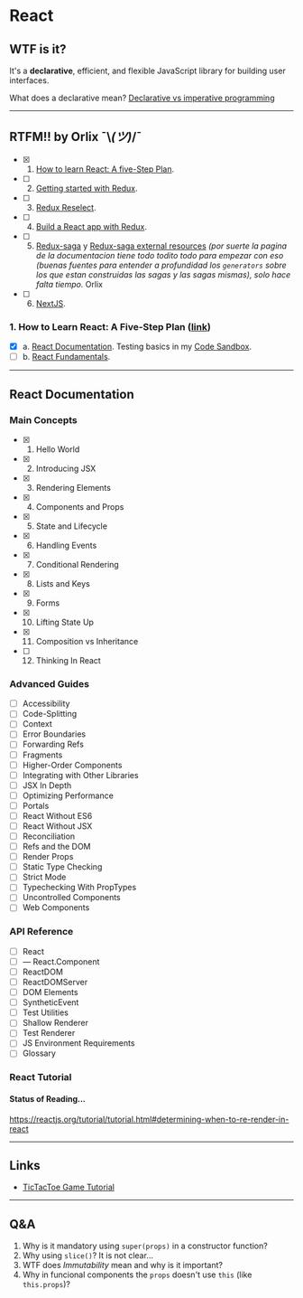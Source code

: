 # React

## WTF is it?

It's a **declarative**, efficient, and flexible JavaScript library for building user interfaces.

What does a declarative mean? [Declarative vs imperative programming](https://codeburst.io/declarative-vs-imperative-programming-a8a7c93d9ad2)

---

## RTFM!! by Orlix ¯\\_(ツ)_/¯

- [x] 1. [How to learn React: A five-Step Plan](https://www.lullabot.com/articles/how-to-learn-react).
- [ ] 2. [Getting started with Redux](https://egghead.io/courses/getting-started-with-redux).
- [ ] 3. [Redux Reselect](https://github.com/reduxjs/reselect).
- [ ] 4. [Build a React app with Redux](https://egghead.io/courses/build-a-react-app-with-redux).
- [ ] 5. [Redux-saga](https://redux-saga.js.org) y [Redux-saga external resources](https://redux-saga.js.org/docs/ExternalResources.html) _(por suerte la pagina de la documentacion tiene todo todito todo para empezar con eso (buenas fuentes para entender a profundidad los `generators` sobre los que estan construidas las sagas y las sagas mismas), solo hace falta tiempo._ Orlix
- [ ] 6. [NextJS](https://nextjs.org/learn).

### 1. How to Learn React: A Five-Step Plan ([link](https://www.lullabot.com/articles/how-to-learn-react))

- [x] a. [React Documentation](https://facebook.github.io/react/docs/installation.html). Testing basics in my [Code Sandbox](https://codesandbox.io/s/z6mm45q8nx).
- [ ] b. [React Fundamentals](https://reacttraining.com/online/react-fundamentals).

---

## React Documentation

### Main Concepts

- [x] 1. Hello World
- [x] 2. Introducing JSX
- [x] 3. Rendering Elements
- [x] 4. Components and Props
- [x] 5. State and Lifecycle
- [x] 6. Handling Events
- [x] 7. Conditional Rendering
- [x] 8. Lists and Keys
- [x] 9. Forms
- [x] 10. Lifting State Up
- [x] 11. Composition vs Inheritance
- [ ] 12. Thinking In React

### Advanced Guides

- [ ] Accessibility
- [ ] Code-Splitting
- [ ] Context
- [ ] Error Boundaries
- [ ] Forwarding Refs
- [ ] Fragments
- [ ] Higher-Order Components
- [ ] Integrating with Other Libraries
- [ ] JSX In Depth
- [ ] Optimizing Performance
- [ ] Portals
- [ ] React Without ES6
- [ ] React Without JSX
- [ ] Reconciliation
- [ ] Refs and the DOM
- [ ] Render Props
- [ ] Static Type Checking
- [ ] Strict Mode
- [ ] Typechecking With PropTypes
- [ ] Uncontrolled Components
- [ ] Web Components

### API Reference

- [ ] React
- [ ] — React.Component
- [ ] ReactDOM
- [ ] ReactDOMServer
- [ ] DOM Elements
- [ ] SyntheticEvent
- [ ] Test Utilities
- [ ] Shallow Renderer
- [ ] Test Renderer
- [ ] JS Environment Requirements
- [ ] Glossary

### React Tutorial

#### Status of Reading...

<https://reactjs.org/tutorial/tutorial.html#determining-when-to-re-render-in-react>

---

## Links

- [TicTacToe Game Tutorial](https://reactjs.org/tutorial/tutorial.html)

---

## Q&A

1. Why is it mandatory using `super(props)` in a constructor function?
2. Why using `slice()`? It is not clear...
3. WTF does _Immutability_ mean and why is it important?
4. Why in funcional components the `props` doesn't use `this` (like `this.props`)?